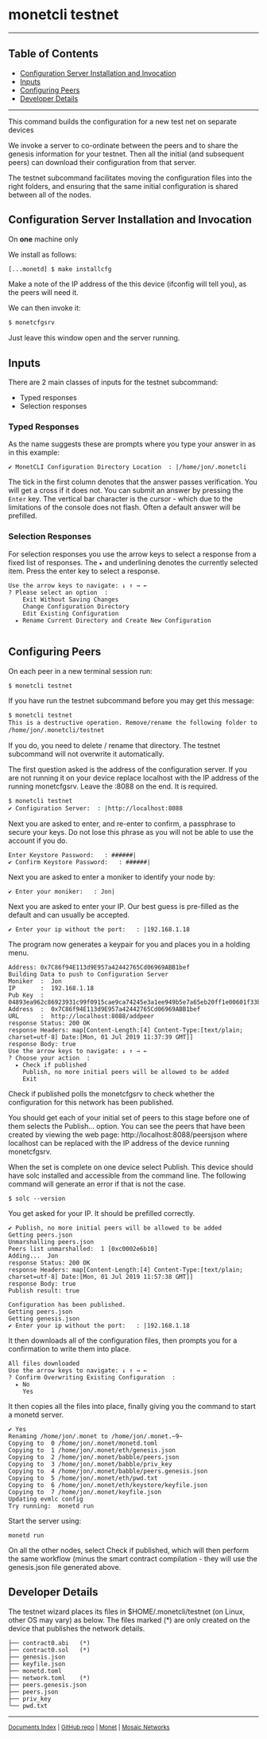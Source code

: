 # monetcli testnet


----

## Table of Contents

+ [Configuration Server Installation and Invocation](#configuration-server-installation-and-invocation)
+ [Inputs](#inputs)
+ [Configuring Peers](#configuring-peers)
+ [Developer Details](#developer-details)

----



This command builds the configuration for a new test net on separate devices

We invoke a server to co-ordinate between the peers and to share the genesis information for your testnet. Then all the initial (and subsequent peers) can download their configuration from that server. 

The testnet subcommand facilitates moving the configuration files into the right folders, and ensuring that the same initial configuration is shared between all of the nodes.

## Configuration Server Installation and Invocation
On **one** machine only

We install as follows:
```bash
[...monetd] $ make installcfg 
```

Make a note of the IP address of the this device (ifconfig will tell you), as the peers will need it.

We can then invoke it:
```bash
$ monetcfgsrv
```

Just leave this window open and the server running. 



## Inputs

There are 2 main classes of inputs for the testnet subcommand:

+ Typed responses
+ Selection responses

### Typed Responses

As the name suggests these are prompts where you type your answer in as in this example: 

```
✔ MonetCLI Configuration Directory Location  : |/home/jon/.monetcli
```

The tick in the first column denotes that the answer passes verification. You will get a cross if it does not. You can submit an answer by pressing the `Enter` key. The vertical bar character is the cursor - which due to the limitations of the console does not flash. Often a default answer will be prefilled. 

### Selection Responses

For selection responses you use the arrow keys to select a response from a fixed list of responses. The `▸` and underlining denotes the currently selected item. Press the enter key to select a response. 

```
Use the arrow keys to navigate: ↓ ↑ → ← 
? Please select an option  : 
    Exit Without Saving Changes
    Change Configuration Directory
    Edit Existing Configuration
  ▸ Rename Current Directory and Create New Configuration
 
```


## Configuring Peers

On each peer in a new terminal session run:

```bash
$ monetcli testnet
```

If you have run the testnet subcommand before you may get this message:

```bash
$ monetcli testnet
This is a destructive operation. Remove/rename the following folder to proceed.
/home/jon/.monetcli/testnet
```
If you do, you need to delete / rename that directory. The testnet subcommand will not overwrite it automatically. 


The first question asked is the address of the configuration server. If you are not running it on your device replace localhost with the IP address of the running monetcfgsrv. Leave the :8088 on the end. It is required.

```bash
$ monetcli testnet
✔ Configuration Server:  : |http://localhost:8088
```

Next you are asked to enter, and re-enter to confirm, a passphrase to secure your keys. Do not lose this phrase as you will not be able to use the account if you do.

```
Enter Keystore Password:   : ######|
✔ Confirm Keystore Password:   : ######|
```

Next you are asked to enter a moniker to identify your node by:
```
✔ Enter your moniker:   : Jon|

```

Next you are asked to enter your IP. Our best guess is pre-filled as the default and can usually be accepted.
```
✔ Enter your ip without the port:   : |192.168.1.18
```

The program now generates a keypair for you and places you in a holding menu.
```
Address: 0x7C86f94E113d9E957a42442765Cd06969ABB1bef
Building Data to push to Configuration Server
Moniker  :  Jon
IP       :  192.168.1.18
Pub Key  :  04893ea962c86923931c99f0915cae9ca74245e3a1ee949b5e7a65eb20ff1e00601f33bc29400f522744b142b36ecc54a5b37e38a712405dba44bf5673bbfb0543
Address  :  0x7C86f94E113d9E957a42442765Cd06969ABB1bef
URL      :  http://localhost:8088/addpeer
response Status: 200 OK
response Headers: map[Content-Length:[4] Content-Type:[text/plain; charset=utf-8] Date:[Mon, 01 Jul 2019 11:37:39 GMT]]
response Body: true
Use the arrow keys to navigate: ↓ ↑ → ← 
? Choose your action  : 
  ▸ Check if published
    Publish, no more initial peers will be allowed to be added
    Exit

```
Check if published polls the monetcfgsrv to check whether the configuration for this network has been published. 

You should get each of your initial set of peers to this stage before one of them selects the Publish... option. You can see the peers that have been created by viewing the web page: http://localhost:8088/peersjson where localhost can be replaced with the IP address of the device running monetcfgsrv.

When the set is complete on one device select Publish. This device should have solc installed and accessible from the command line. The following command will generate an error if that is not the case. 

```
$ solc --version
```


You get asked for your IP. It should be prefilled correctly. 
```
✔ Publish, no more initial peers will be allowed to be added
Getting peers.json
Unmarshalling peers.json
Peers list unmarshalled:  1 [0xc0002e6b10]
Adding...  Jon
response Status: 200 OK
response Headers: map[Content-Length:[4] Content-Type:[text/plain; charset=utf-8] Date:[Mon, 01 Jul 2019 11:57:38 GMT]]
response Body: true
Publish result: true

Configuration has been published.
Getting peers.json
Getting genesis.json
✔ Enter your ip without the port:   : |192.168.1.18
```

It then downloads all of the configuration files, then prompts you for a confirmation to write them into place.
```
All files downloaded
Use the arrow keys to navigate: ↓ ↑ → ← 
? Confirm Overwriting Existing Configuration  : 
  ▸ No
    Yes
```

It then copies all the files into place, finally giving you the command to start a monetd server. 
```
✔ Yes
Renaming /home/jon/.monet to /home/jon/.monet.~9~
Copying to  0 /home/jon/.monet/monetd.toml
Copying to  1 /home/jon/.monet/eth/genesis.json
Copying to  2 /home/jon/.monet/babble/peers.json
Copying to  3 /home/jon/.monet/babble/priv_key
Copying to  4 /home/jon/.monet/babble/peers.genesis.json
Copying to  5 /home/jon/.monet/eth/pwd.txt
Copying to  6 /home/jon/.monet/eth/keystore/keyfile.json
Copying to  7 /home/jon/.monet/keyfile.json
Updating evmlc config
Try running:  monetd run
```

Start the server using:
```
monetd run
```

On all the other nodes, select  Check if published, which will then perform the same workflow (minus the smart contract compilation - they will use the genesis.json file generated above. 


## Developer Details



The testnet wizard places its files in $HOME/.monetcli/testnet (on Linux, other OS may vary) as below. The files marked (*) are only created on the device that publishes the network details.   

```
├── contract0.abi   (*)
├── contract0.sol   (*)
├── genesis.json
├── keyfile.json
├── monetd.toml
├── network.toml    (*)
├── peers.genesis.json
├── peers.json
├── priv_key
└── pwd.txt
```

----

<sup>[Documents Index](README.md) | [GitHub repo](https://github.com/mosaicnetworks/monetd) | [Monet](https://monet.network/) | [Mosaic Networks](https://www.babble.io/)</sup>
